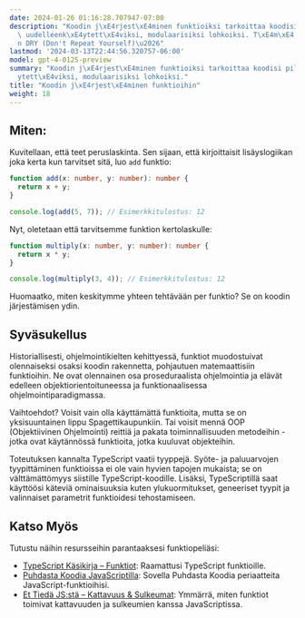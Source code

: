 ```yaml
---
date: 2024-01-26 01:16:28.707947-07:00
description: "Koodin j\xE4rjest\xE4minen funktioiksi tarkoittaa koodisi pilkkomista\
  \ uudelleenk\xE4ytett\xE4viksi, modulaarisiksi lohkoiksi. T\xE4m\xE4 tehd\xE4\xE4\
  n DRY (Don't Repeat Yourself)\u2026"
lastmod: '2024-03-13T22:44:56.320757-06:00'
model: gpt-4-0125-preview
summary: "Koodin j\xE4rjest\xE4minen funktioiksi tarkoittaa koodisi pilkkomista uudelleenk\xE4\
  ytett\xE4viksi, modulaarisiksi lohkoiksi."
title: "Koodin j\xE4rjest\xE4minen funktioihin"
weight: 18
---
```


## Miten:
Kuvitellaan, että teet peruslaskinta. Sen sijaan, että kirjoittaisit lisäyslogiikan joka kerta kun tarvitset sitä, luo `add` funktio:

```TypeScript
function add(x: number, y: number): number {
  return x + y;
}

console.log(add(5, 7)); // Esimerkkitulostus: 12
```

Nyt, oletetaan että tarvitsemme funktion kertolaskulle:

```TypeScript
function multiply(x: number, y: number): number {
  return x * y;
}

console.log(multiply(3, 4)); // Esimerkkitulostus: 12
```
Huomaatko, miten keskitymme yhteen tehtävään per funktio? Se on koodin järjestämisen ydin.

## Syväsukellus
Historiallisesti, ohjelmointikielten kehittyessä, funktiot muodostuivat olennaiseksi osaksi koodin rakennetta, pohjautuen matemaattisiin funktioihin. Ne ovat olennainen osa proseduraalista ohjelmointia ja elävät edelleen objektiorientoituneessa ja funktionaalisessa ohjelmointiparadigmassa.

Vaihtoehdot? Voisit vain olla käyttämättä funktioita, mutta se on yksisuuntainen lippu Spagettikaupunkiin. Tai voisit mennä OOP (Objektiivinen Ohjelmointi) reittiä ja pakata toiminnallisuuden metodeihin - jotka ovat käytännössä funktioita, jotka kuuluvat objekteihin.

Toteutuksen kannalta TypeScript vaatii tyyppejä. Syöte- ja paluuarvojen tyypittäminen funktioissa ei ole vain hyvien tapojen mukaista; se on välttämättömyys siistille TypeScript-koodille. Lisäksi, TypeScriptillä saat käyttöösi käteviä ominaisuuksia kuten ylukuormitukset, geneeriset tyypit ja valinnaiset parametrit funktioidesi tehostamiseen.

## Katso Myös
Tutustu näihin resursseihin parantaaksesi funktiopeliäsi:

- [TypeScript Käsikirja – Funktiot](https://www.typescriptlang.org/docs/handbook/2/functions.html): Raamattusi TypeScript funktioille.
- [Puhdasta Koodia JavaScriptilla](https://github.com/ryanmcdermott/clean-code-javascript#functions): Sovella Puhdasta Koodia periaatteita JavaScript-funktioihisi.
- [Et Tiedä JS:stä – Kattavuus & Sulkeumat](https://github.com/getify/You-Dont-Know-JS): Ymmärrä, miten funktiot toimivat kattavuuden ja sulkeumien kanssa JavaScriptissa.
